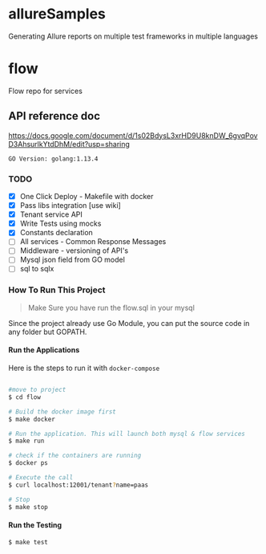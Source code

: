 # allureSamples
Generating Allure reports on multiple test frameworks in multiple languages
# flow
Flow repo for services

## API reference doc
https://docs.google.com/document/d/1s02BdysL3xrHD9U8knDW_6gvqPovD3AhsurlkYtdDhM/edit?usp=sharing

`GO Version: golang:1.13.4`

### TODO
- [x] One Click Deploy - Makefile with docker
- [x] Pass libs integration [use wiki]
- [x] Tenant service API  
- [x] Write Tests using mocks 
- [x] Constants declaration
- [ ] All services - Common Response Messages   
- [ ] Middleware - versioning of API's
- [ ] Mysql json field from GO model 
- [ ] sql to sqlx

### How To Run This Project
> Make Sure you have run the flow.sql in your mysql


Since the project already use Go Module, you can put the source code in any folder but GOPATH.

#### Run the Applications
Here is the steps to run it with `docker-compose`

```bash

#move to project
$ cd flow

# Build the docker image first
$ make docker

# Run the application. This will launch both mysql & flow services
$ make run 

# check if the containers are running
$ docker ps

# Execute the call
$ curl localhost:12001/tenant?name=paas

# Stop
$ make stop
```

#### Run the Testing

```bash
$ make test
```
